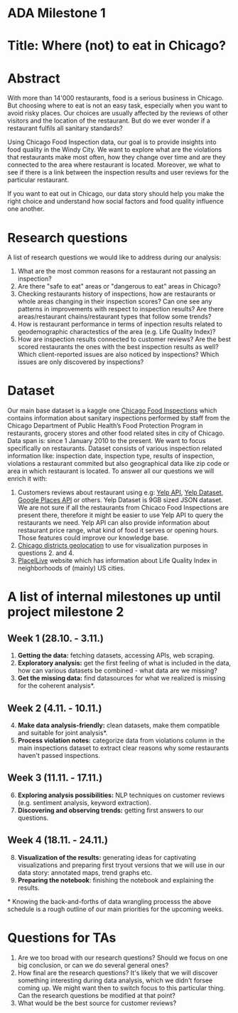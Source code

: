# ADA Milestone 1

# Title: Where (not) to eat in Chicago?  

# Abstract

With more than 14'000 restaurants, food is a serious business in Chicago. But choosing where to eat is not an easy task, especially when you want to avoid risky places. Our choices are usually affected by the reviews of other visitors and the location of the restaurant. But do we ever wonder if a restaurant fulfils all sanitary standards?

Using Chicago Food Inspection data, our goal is to provide insights into food quality in the Windy City. We want to explore what are the violations that restaurants make most often, how they change over time and are they connected to the area where restaurant is located. Moreover, we what to see if there is a link between the inspection results and user reviews for the particular restaurant.

If you want to eat out in Chicago, our data story should help you make the right choice and understand how social factors and food quality influence one another.

# Research questions
A list of research questions we would like to address during our analysis:

1. What are the most common reasons for a restaurant not passing an inspection?
2. Are there "safe to eat" areas or "dangerous to eat" areas in Chicago?
3. Checking restaurants history of inspections, how are restaurants or whole areas changing in their inspection scores? Can one see any patterns in improvements with respect to inspection results? Are there areas/restaurant chains/restaurant types that follow some trends?
4. How is restaurant performance in terms of inpection results related to geodemographic charactestics of the area (e.g. Life Quality Index)?
5. How are inspection results connected to customer reviews? Are the best scored restaurants the ones with the best inspection results as well? Which client-reported issues are also noticed by inspections? Which issues are only discovered by inspections?

# Dataset

Our main base dataset is a kaggle one [Chicago Food Inspections](https://www.kaggle.com/chicago/chicago-food-inspections) which contains information about sanitary inspections performed by staff from the Chicago Department of Public Health’s Food Protection Program in restaurants, grocery stores and other food related sites in city of Chicago. Data span is: since 1 January 2010 to the present. We want to focus specifically on restaurants. Dataset consists of various inspection related information like: inspection date, inspection type, results of inspection, violations a restaurant commited but also geographical data like zip code or area in which restaurant is located. To answer all our questions we will enrich it with:

1. Customers reviews about restaurant using e.g: [Yelp API](https://www.yelp.com/developers/documentation/v3/business_reviews), [Yelp Dataset](https://www.yelp.com/dataset/documentation/main), [Google Places API](https://developers.google.com/places/web-service/details) or others. Yelp Dataset is 9GB sized JSON dataset. We are not sure if all the restaurants from Chicaco Food Inspections are present there, therefore it might be easier to use Yelp API to query the restaurants we need. Yelp API can also provide information about restaurant price range, what kind of food it serves or opening hours. Those features could improve our knowledge base.
3. [Chicago districts geolocation](https://data.cityofchicago.org/Facilities-Geographic-Boundaries/Boundaries-ZIP-Codes/gdcf-axmw) to use for visualization purposes in questions 2. and 4.
4. [PlaceILive](https://chicago.placeilive.com/map#41.80919639152055/-87.72926330566406/10) website which has information about Life Quality Index in neighborhoods of (mainly) US cities.
    

# A list of internal milestones up until project milestone 2

## Week 1 (28.10. - 3.11.)
1. **Getting the data:** fetching datasets, accessing APIs, web scraping.
2. **Exploratory analysis:** get the first feeling of what is included in the data, how can various datasets be combined - what data are we missing?
3. **Get the missing data:** find datasources for what we realized is missing for the coherent analysis&ast;.

## Week 2 (4.11. - 10.11.)
4. **Make data analysis-friendly:** clean datasets, make them compatible and suitable for joint analysis&ast;.
5. **Process violation notes:** categorize data from violations column in the main inspections dataset to extract clear reasons why some restaurants haven't passed inspections.

## Week 3 (11.11. - 17.11.)
6. **Exploring analysis possibilities:** NLP techniques on customer reviews (e.g. sentiment analysis, keyword extraction).
7. **Discovering and observing trends:** getting first answers to our questions.

## Week 4 (18.11. - 24.11.)
8. **Visualization of the results:** generating ideas for captivating visualizations and preparing first tryout versions that we will use in our data story: annotated maps, trend graphs etc.
9. **Preparing the notebook**: finishing the notebook and explaining the results.

&ast; Knowing the back-and-forths of data wrangling processs the above schedule is a rough outline of our main priorities for the upcoming weeks.
    

# Questions for TAs

1. Are we too broad with our research questions? Should we focus on one big conclusion, or can we do several general ones?
2. How final are the research questions? It's likely that we will discover something interesting during data analysis, which we didn't forsee coming up. We might want then to switch focus to this particular thing. Can the research questions be modified at that point?
3. What would be the best source for customer reviews?

